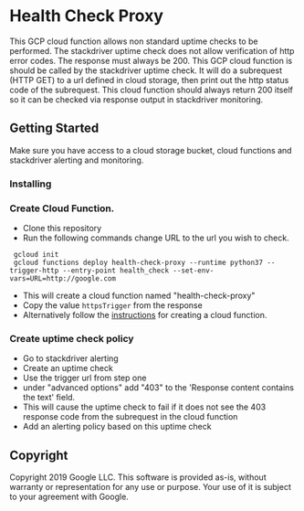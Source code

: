 # Health Check Proxy

This GCP cloud function allows non standard uptime checks to be performed. The stackdriver uptime check does not allow verification of http error codes. The response must always be 200. This GCP cloud function is should be called by the stackdriver uptime check. It will do a subrequest (HTTP GET) to a url defined in cloud storage, then print out the http status code of the subrequest. This cloud function should always return 200 itself so it can be checked via response output in stackdriver monitoring.

## Getting Started

Make sure you have access to a cloud storage bucket, cloud functions and stackdriver alerting and monitoring.


### Installing


### Create Cloud Function.
 - Clone this repository
 - Run the following commands change URL to the url you wish to check.
 ```
  gcloud init
  gcloud functions deploy health-check-proxy --runtime python37 --trigger-http --entry-point health_check --set-env-vars=URL=http://google.com
```
 - This will create a cloud function named "health-check-proxy" 
 - Copy the value `httpsTrigger` from the response
 - Alternatively follow the [instructions](https://cloud.google.com/functions/docs/quickstart-python) for creating a cloud function. 

### Create uptime check policy
 - Go to stackdriver alerting
 - Create an uptime check
 - Use the trigger url from step one
 - under "advanced options" add "403" to the 'Response content contains the text' field.
 - This will cause the uptime check to fail if it does not see the 403 response code from the subrequest in the cloud function
 - Add an alerting policy based on this uptime check



## Copyright
Copyright 2019 Google LLC. This software is provided as-is, without warranty or representation for any use or purpose. Your use of it is subject to your agreement with Google.  

